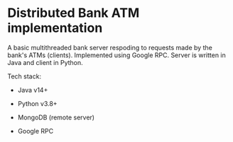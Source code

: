 # Distributed Bank ATM implementation

A basic multithreaded bank server respoding to requests made by the bank's ATMs (clients). Implemented using Google RPC. Server is written in Java and client in Python.

Tech stack:
  
  - Java v14+</li>
  
  - Python v3.8+
  
  - MongoDB (remote server)
  
  - Google RPC
